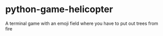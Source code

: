 # python-game-helicopter
A terminal game with an emoji field where you have to put out trees from fire
